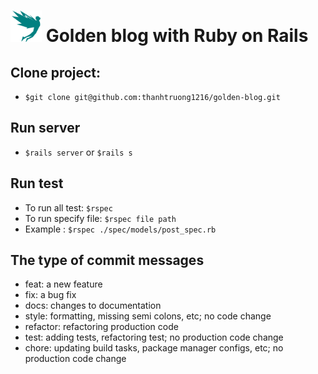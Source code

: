 # <img src='app/assets/images/studiovinari-brands.svg?raw=true' width="50" height="50"/> Golden blog with Ruby on Rails

## Clone project:
- `$git clone git@github.com:thanhtruong1216/golden-blog.git`

## Run server
- `$rails server` or `$rails s`

## Run test
- To run all test: `$rspec`
- To run specify file: `$rspec file path`
- Example : `$rspec ./spec/models/post_spec.rb`

## The type of commit messages

- feat: a new feature
- fix: a bug fix
- docs: changes to documentation
- style: formatting, missing semi colons, etc; no code change
- refactor: refactoring production code
- test: adding tests, refactoring test; no production code change
- chore: updating build tasks, package manager configs, etc; no production code change
